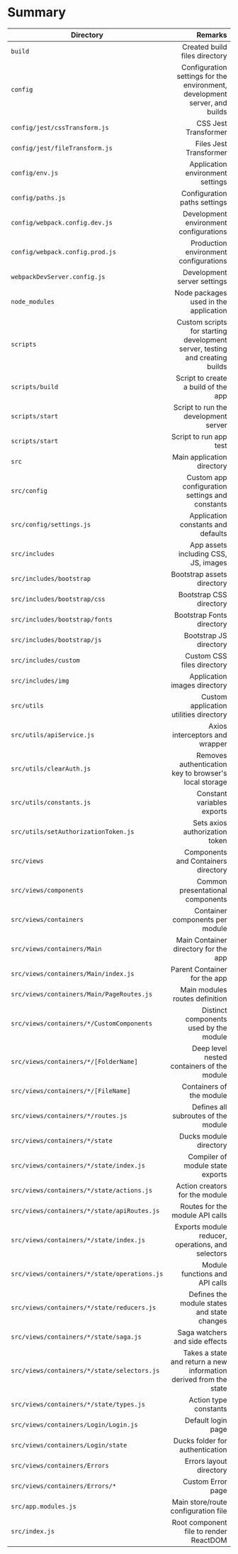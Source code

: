 # Summary
 
| Directory           | Remarks  |
| ------------- | -----:|
| ```build```      | Created build files directory |
| ```config```      | Configuration settings for the environment, development server, and builds |
| ```config/jest/cssTransform.js```      | CSS Jest Transformer |
| ```config/jest/fileTransform.js```      | Files Jest Transformer |
| ```config/env.js```      | Application environment settings |
| ```config/paths.js```      | Configuration paths settings |
| ```config/webpack.config.dev.js```      | Development environment configurations |
| ```config/webpack.config.prod.js```      | Production environment configurations |
| ```webpackDevServer.config.js```      | Development server settings |
| ```node_modules```      | Node packages used in the application |
| ```scripts```     | Custom scripts for starting development server, testing and creating builds |
| ```scripts/build```     | Script to create a build of the app |
| ```scripts/start```     | Script to run the development server |
| ```scripts/start```     | Script to run app test |
| ```src```      | Main application directory |
| ```src/config```      | Custom app configuration settings and constants |
| ```src/config/settings.js```      | Application constants and defaults|
| ```src/includes```      | App assets including CSS, JS, images |
| ```src/includes/bootstrap```      | Bootstrap assets directory |
| ```src/includes/bootstrap/css```      | Bootstrap CSS directory |
| ```src/includes/bootstrap/fonts```      | Bootstrap Fonts directory |
| ```src/includes/bootstrap/js```      | Bootstrap JS directory |
| ```src/includes/custom```      | Custom CSS files directory |
| ```src/includes/img```      | Application images directory |
| ```src/utils```    |   Custom application utilities directory |
| ```src/utils/apiService.js```    |   Axios interceptors and wrapper |
| ```src/utils/clearAuth.js```    |   Removes authentication key to browser's local storage |
| ```src/utils/constants.js```    |   Constant variables exports |
| ```src/utils/setAuthorizationToken.js```    |  Sets axios authorization token |
| ```src/views```    |   Components and Containers directory |
| ```src/views/components```      | Common presentational components |
| ```src/views/containers```      | Container components per module |
| ```src/views/containers/Main```      | Main Container directory for the app |
| ```src/views/containers/Main/index.js```      | Parent Container for the app |
| ```src/views/containers/Main/PageRoutes.js```      | Main modules routes definition |
| ```src/views/containers/*/CustomComponents```      | Distinct components used by the module|
| ```src/views/containers/*/[FolderName]```      | Deep level nested containers of the module |
| ```src/views/containers/*/[FileName]```      | Containers of the module |
| ```src/views/containers/*/routes.js```      | Defines all subroutes of the module |
| ```src/views/containers/*/state```    |   Ducks module directory |
| ```src/views/containers/*/state/index.js```      | Compiler of module state exports |
| ```src/views/containers/*/state/actions.js```      | Action creators for the module |
| ```src/views/containers/*/state/apiRoutes.js```      | Routes for the module API calls |
| ```src/views/containers/*/state/index.js```      | Exports module reducer, operations, and selectors |
| ```src/views/containers/*/state/operations.js```     | Module functions and API calls |
| ```src/views/containers/*/state/reducers.js```      |  Defines the module states and state changes |
| ```src/views/containers/*/state/saga.js```    |   Saga watchers and side effects |
| ```src/views/containers/*/state/selectors.js```      | Takes a state and return a new information derived from the state |
| ```src/views/containers/*/state/types.js```    |   Action type constants |
| ```src/views/containers/Login/Login.js```      | Default login page |
| ```src/views/containers/Login/state```      | Ducks folder for authentication |
| ```src/views/containers/Errors```      | Errors layout directory|
| ```src/views/containers/Errors/*```      | Custom Error page |
| ```src/app.modules.js```      | Main store/route configuration file |
| ```src/index.js```      | Root component file to render ReactDOM |